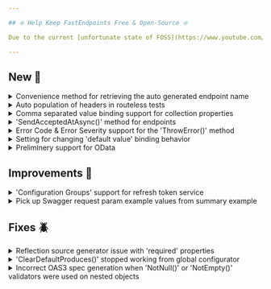```yaml
---

## ❇️ Help Keep FastEndpoints Free & Open-Source ❇️

Due to the current [unfortunate state of FOSS](https://www.youtube.com/watch?v=H96Va36xbvo), please consider [becoming a sponsor](https://opencollective.com/fast-endpoints) and help us beat the odds to keep the project alive and free for everyone.

---
```


<!-- <details><summary>title text</summary></details> -->

## New 🎉

<details><summary>Convenience method for retrieving the auto generated endpoint name</summary>

You can now obtain the generated endpoint name like below for the purpose of custom link generation using the `LinkGenerator` class.

```cs
var endpointName = IEndpoint.GetName<SomeEndpoint>();
```

</details>

<details><summary>Auto population of headers in routeless tests</summary>

Given a request dto such as the following where a property is decorated with the `[FromHeader]` attribute:

```cs
sealed class Request
{
    [FromHeader]
    public string Title { get; set; }
    public string FirstName { get; set; }
    public string LastName { get; set; }
}
```

Previously, you had to manually add the header to the request in order for the endpoint to succeed without sending back an error response.
Now you can simply supply the value for the header when making the request as follows, and the header will be automatically added to the request with the value from the property.

```cs
var (rsp, res) = await App.Client.POSTAsync<MyEndpoint, Request, string>(
                     new()
                     {
                         Title = "Mrs.",
                         FirstName = "Doubt",
                         LastName = "Fire"
                     });
```

This automatic behavior can be disabled as follows if you'd like to keep the previous behavior:

```cs
POSTAsync<...>(..., populateHeaders: false);
```

</details>

<details><summary>Comma separated value binding support for collection properties</summary>

It was only possible to model bind collection properties if the values were submitted either as json arrays or duplicate keys.
You can now submit csv data for automatically binding to collection properties such as the following:

```cs
public class FindRequest
{
    [QueryParam]
    public string[] Status { get; set; }
}
```

A url with query parameters such as this would work out-of-the-box now:

```ini
/find?status=queued,completed
```

</details>


<details><summary>'SendAcceptedAtAsync()' method for endpoints</summary>

The following method is now available for sending a `202 - Accepted` similarly to the `201 - Created` response.

```cs
await SendAcceptedAtAsync<ProgressEndpoint>(new { Id = "123" });
```

</details>

<details><summary>Error Code & Error Severity support for the 'ThrowError()' method</summary>

A new overload has been added for the `ThrowError()` method where you can supply an error code and an optional severity value as follows:

```cs
ThrowError("Account is locked out!", errorCode: "AccountLocked", severity: Severity.Error, statusCode: 423);
```

</details>


<details><summary>Setting for changing 'default value' binding behavior</summary>

Given a request dto such as the following, which has a nullable value type property:

```cs
public class MyRequest
{
    [QueryParam]
    public int? Age { get; set; }
}
```

and a request is made with an empty parameter value such as:

```yaml
/person?age=
```

the default behavior is to populate the property with the `default value` for that `value type` when model binding, and if the parameter name is also omitted, the property would end up being `null`.

You can now change this behavior so that in case an empty parameter is submitted, the property would end up being `null`, instead of the default value:

```cs
app.UseFastEndpoints(c => c.Binding.UseDefaultValuesForNullableProps = false)
```

Note: the setting applies to all non-STJ binding paths such as route/query/claims/headers/form fields etc.

</details>


<details><summary>Preliminery support for OData</summary>

A new pre-release package `FastEndpoints.OData` has been created to provide support for OData. Since the OData library's Minimal APIs support is still in flux, FE's OData package is referncing a nightly build from `MyGet` and the public API may change drastically. [See here](https://github.com/FastEndpoints/FastEndpoints/issues/344#issuecomment-2868729911) if you'd like to give it a try.

</details>

## Improvements 🚀

<details><summary>'Configuration Groups' support for refresh token service</summary>

Configuration groups were not previously compatible with the built-in refresh token functionality. You can now group refresh token service endpoints using a group as follows:

```cs
public class AuthGroup : Group
{
    public AuthGroup()
    {
        Configure("users/auth", ep => ep.Options(x => x.Produces(401)));
    }
}

public class UserTokenService : RefreshTokenService<TokenRequest, TokenResponse>
{
    public MyTokenService(IConfiguration config)
    {
        Setup(
            o =>
            {
                o.Endpoint("refresh-token", ep => 
                  { 
                    ep.Summary(s => s.Summary = "this is the refresh token endpoint");
                    ep.Group<AuthGroup>(); // this was not possible before
                  });
            });
    }
}
```

</details>

<details><summary>Pick up Swagger request param example values from summary example</summary>

In the past, the only way to provide an example value for a swagger request parameter was with an xml document comment like so:

```cs
sealed class MyRequest
{
    /// <example>john doe</example>
    public string Name { get; set; }
}
```

The example values will now be picked up from the summary example request properties which you can supply like so:

```cs
Summary(
    s => s.ExampleRequest = new()
    {
        Name = "jane doe"
    });
```

If you provide both, the values from the summary example will take precedence.

</details>

## Fixes 🪲

<details><summary>Reflection source generator issue with 'required' properties</summary>

If a DTO class had `required` properties with `[JsonIgnore]` attributes such as this:

```cs
sealed class UpdateRequest 
{ 
    [JsonIgnore] 
    public required int Id { get; set; } 
 
    public required string Name { get; set; } 
} 
```

The reflection source generator failed to generate the correct object initialization factory causing a compile error, which has now been corrected.

</details>

<details><summary>'ClearDefaultProduces()' stopped working from global configurator</summary>

If `ClearDefaultProduces()` was called from the global endpoint configurator function, it had no effect due to a regression introduced in `v6.0`, which has now been corrected.

</details>

<details><summary>Incorrect OAS3 spec generation when 'NotNull()' or 'NotEmpty()' validators were used on nested objects</summary>

If a request DTO has complex nested properties and those properties are being validated with either `NotNull()` or `NotEmpty()`, an incorrect swagger3 spec was being generated due to a bug in the "validation schema processor".

</details>

[//]: # (## Breaking Changes ⚠️)